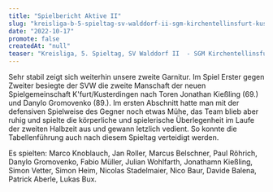 ```yaml
---
title: "Spielbericht Aktive II"
slug: "kreisliga-b-5-spieltag-sv-walddorf-ii-sgm-kirchentellinsfurt-kusterdingen-ii-20-00"
date: "2022-10-17"
promote: false
createdAt: "null"
teaser: "Kreisliga, 5. Spieltag, SV Walddorf II  - SGM Kirchentellinsfurt/Kusterdingen II 2:0 (0:0)"
---
```

Sehr stabil zeigt sich weiterhin unsere zweite Garnitur. Im Spiel Erster gegen Zweiter besiegte der SVW die zweite Manschaft der neuen Spielgemeinschaft K'furt/Kusterdingen nach Toren Jonathan Kießling (69.) und Danylo Gromovenko (89.). Im ersten Abschnitt hatte man mit der defensiven Spielweise des Gegner noch etwas Mühe, das Team blieb aber ruhig und spielte die körperliche und spielerische Überlegenheit im Laufe der zweiten Halbzeit aus und gewann letzlich vedient. So konnte die Tabellenführung auch nach diesem Spieltag verteidigt werden.

Es spielten: Marco Knoblauch, Jan Roller, Marcus Belschner, Paul Röhrich, Danylo Gromovenko, Fabio Müller, Julian Wohlfarth, Jonathamn Kießling, Simon Vetter, Simon Heim, Nicolas Stadelmaier, Nico Baur, Davide Balena, Patrick Aberle, Lukas Bux.

